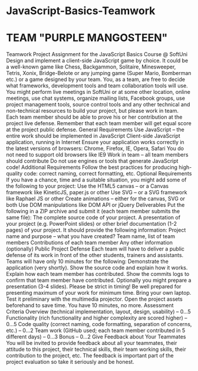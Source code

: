 JavaScript-Basics-Teamwork
==========================

TEAM "PURPLE MANGOSTEEN"
==========================

Teamwork Project Assignment for the JavaScript Basics Course @ SoftUni
Design and implement a client-side JavaScript game by choice. It could be a well-known game like Chess, Backgammon, Solitaire, Minesweeper, Tetris, Xonix, Bridge-Belote or any jumping game (Super Mario, Bomberman etc.) or a game designed by your team.
You, as a team, are free to decide what frameworks, development tools and team collaboration tools will use. You might perform live meetings in SoftUni or at some other location, online meetings, use chat systems, organize mailing lists, Facebook groups, use project management tools, source control tools and any other technical and non-technical resources to build your project, but please work in team. Each team member should be able to prove his or her contribution at the project live defense. Remember that each team member will get equal score at the project public defense.
General Requirements
Use JavaScript – the entire work should be implemented in JavaScript
Client-side JavaScript application, running in Internet
Ensure your application works correctly in the latest versions of browsers: Chrome, Firefox, IE, Opera, Safari
You do not need to support old browsers like IE9
Work in team – all team members should contribute
Do not use engines or tools that generate JavaScript code!
Additional Requirements
Follow the best practices for producing high-quality code: correct naming, correct formatting, etc.
Optional Requirements
If you have a chance, time and a suitable situation, you might add some of the following to your project:
Use the HTML5 canvas – or a Canvas framework like KineticJS, paper.js or other
Use SVG – or a SVG framework like Raphael JS or other 
Create animations – either for the canvas, SVG or both
Use DOM manipulations like DOM API or jQuery
Deliverables
Put the following in a ZIP archive and submit it (each team member submits the same file):
The complete source code of your project.
A presentation of your project (e.g. PowerPoint slides) or other brief documentation (1-2 pages) of your project. It should provide the following information:
Project name and purpose – what you have created?
Team name, list of team members
Contributions of each team member
Any other information (optionally)
Public Project Defense
Each team will have to deliver a public defense of its work in front of the other students, trainers and assistants. Teams will have only 10 minutes for the following:
Demonstrate the application (very shortly).
Show the source code and explain how it works.
Explain how each team member has contributed.
Show the commits logs to confirm that team member have contributed.
Optionally you might prepare a presentation (3-4 slides).
Please be strict in timing! Be well prepared for presenting maximum of your work for minimum time. Bring your own laptop. Test it preliminary with the multimedia projector. Open the project assets beforehand to save time. You have 10 minutes, no more.
Assessment Criteria
Overview (technical implementation, layout, design, usability) – 0…5
Functionality (rich functionality and higher complexity are scored higher) – 0…5
Code quality (correct naming, code formatting, separation of concerns, etc.) – 0…2
Team work (GitHub used; each team member contributed in 5 different days) – 0…3
Bonus – 0…2
Give Feedback about Your Teammates
You will be invited to provide feedback about all your teammates, their attitude to this project, their technical skills, their team working skills, their contribution to the project, etc. The feedback is important part of the project evaluation so take it seriously and be honest.
